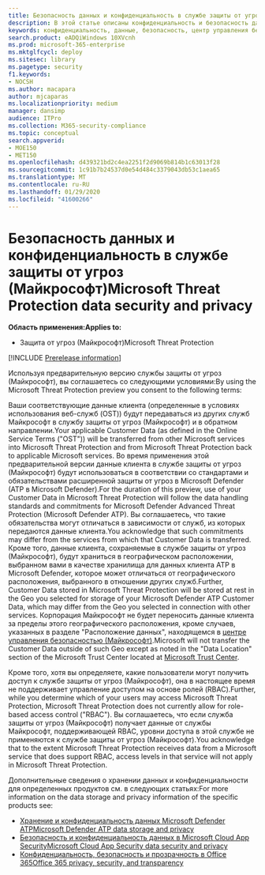 ```yaml
---
title: Безопасность данных и конфиденциальность в службе защиты от угроз (Майкрософт)
description: В этой статье описаны конфиденциальность и безопасность данных службы.
keywords: конфиденциальность, данные, безопасность, центр управления безопасностью, сбор сведений
search.product: eADQiWindows 10XVcnh
ms.prod: microsoft-365-enterprise
ms.mktglfcycl: deploy
ms.sitesec: library
ms.pagetype: security
f1.keywords:
- NOCSH
ms.author: macapara
author: mjcaparas
ms.localizationpriority: medium
manager: dansimp
audience: ITPro
ms.collection: M365-security-compliance
ms.topic: conceptual
search.appverid:
- MOE150
- MET150
ms.openlocfilehash: d439321bd2c4ea2251f2d9069b814b1c63013f28
ms.sourcegitcommit: 1c91b7b24537d0e54d484c3379043db53c1aea65
ms.translationtype: MT
ms.contentlocale: ru-RU
ms.lasthandoff: 01/29/2020
ms.locfileid: "41600266"
---
```

# <a name="microsoft-threat-protection-data-security-and-privacy"></a><span data-ttu-id="a2880-104">Безопасность данных и конфиденциальность в службе защиты от угроз (Майкрософт)</span><span class="sxs-lookup"><span data-stu-id="a2880-104">Microsoft Threat Protection data security and privacy</span></span>

<span data-ttu-id="a2880-105">**Область применения:**</span><span class="sxs-lookup"><span data-stu-id="a2880-105">**Applies to:**</span></span>
- <span data-ttu-id="a2880-106">Защита от угроз (Майкрософт)</span><span class="sxs-lookup"><span data-stu-id="a2880-106">Microsoft Threat Protection</span></span>

[!INCLUDE [Prerelease information](../includes/prerelease.md)]

<span data-ttu-id="a2880-107">Используя предварительную версию службы защиты от угроз (Майкрософт), вы соглашаетесь со следующими условиями:</span><span class="sxs-lookup"><span data-stu-id="a2880-107">By using the Microsoft Threat Protection preview you consent to the following terms:</span></span>

<span data-ttu-id="a2880-108">Ваши соответствующие данные клиента (определенные в условиях использования веб-служб (OST)) будут передаваться из других служб Майкрософт в службу защиты от угроз (Майкрософт) и в обратном направлении.</span><span class="sxs-lookup"><span data-stu-id="a2880-108">Your applicable Customer Data (as defined in the Online Service Terms ("OST")) will be transferred from other Microsoft services into Microsoft Threat Protection and from Microsoft Threat Protection back to applicable Microsoft services.</span></span> <span data-ttu-id="a2880-109">Во время применения этой предварительной версии данные клиента в службе защиты от угроз (Майкрософт) будут использоваться в соответствии со стандартами и обязательствами расширенной защиты от угроз в Microsoft Defender (ATP в Microsoft Defender).</span><span class="sxs-lookup"><span data-stu-id="a2880-109">For the duration of this preview, use of your Customer Data in Microsoft Threat Protection will follow the data handling standards and commitments for Microsoft Defender Advanced Threat Protection (Microsoft Defender ATP).</span></span> <span data-ttu-id="a2880-110">Вы соглашаетесь, что такие обязательства могут отличаться в зависимости от служб, из которых передаются данные клиента.</span><span class="sxs-lookup"><span data-stu-id="a2880-110">You acknowledge that such commitments may differ from the services from which that Customer Data is transferred.</span></span> <span data-ttu-id="a2880-111">Кроме того, данные клиента, сохраняемые в службе защиты от угроз (Майкрософт), будут храниться в географическом расположении, выбранном вами в качестве хранилища для данных клиента ATP в Microsoft Defender, которое может отличаться от географического расположения, выбранного в отношении других служб.</span><span class="sxs-lookup"><span data-stu-id="a2880-111">Further, Customer Data stored in Microsoft Threat Protection will be stored at rest in the Geo you selected for storage of your Microsoft Defender ATP Customer Data, which may differ from the Geo you selected in connection with other services.</span></span> <span data-ttu-id="a2880-112">Корпорация Майкрософт не будет переносить данные клиента за пределы этого географического расположения, кроме случаев, указанных в разделе "Расположение данных", находящемся в [центре управления безопасностью (Майкрософт)](https://www.microsoft.com/trust-center).</span><span class="sxs-lookup"><span data-stu-id="a2880-112">Microsoft will not transfer the Customer Data outside of such Geo except as noted in the "Data Location" section of the Microsoft Trust Center located at [Microsoft Trust Center](https://www.microsoft.com/trust-center).</span></span>

<span data-ttu-id="a2880-113">Кроме того, хотя вы определяете, какие пользователи могут получить доступ к службе защиты от угроз (Майкрософт), она в настоящее время не поддерживает управление доступом на основе ролей (RBAC).</span><span class="sxs-lookup"><span data-stu-id="a2880-113">Further, while you determine which of your users may access Microsoft Threat Protection, Microsoft Threat Protection does not currently allow for role-based access control ("RBAC").</span></span> <span data-ttu-id="a2880-114">Вы соглашаетесь, что если служба защиты от угроз (Майкрософт) получает данные от службы Майкрософт, поддерживающей RBAC, уровни доступа в этой службе не применяются к службе защиты от угроз (Майкрософт).</span><span class="sxs-lookup"><span data-stu-id="a2880-114">You acknowledge that to the extent Microsoft Threat Protection receives data from a Microsoft service that does support RBAC, access levels in that service will not apply in Microsoft Threat Protection.</span></span>


<span data-ttu-id="a2880-115">Дополнительные сведения о хранении данных и конфиденциальности для определенных продуктов см. в следующих статьях:</span><span class="sxs-lookup"><span data-stu-id="a2880-115">For more information on the data storage and privacy information of the specific products see:</span></span>
- [<span data-ttu-id="a2880-116">Хранение и конфиденциальность данных Microsoft Defender ATP</span><span class="sxs-lookup"><span data-stu-id="a2880-116">Microsoft Defender ATP data storage and privacy</span></span>](https://docs.microsoft.com/windows/security/threat-protection/microsoft-defender-atp/data-storage-privacy)
- [<span data-ttu-id="a2880-117">Безопасность и конфиденциальность данных в Microsoft Cloud App Security</span><span class="sxs-lookup"><span data-stu-id="a2880-117">Microsoft Cloud App Security data security and privacy</span></span>](https://docs.microsoft.com/cloud-app-security/cas-compliance-trust)
- [<span data-ttu-id="a2880-118">Конфиденциальность, безопасность и прозрачность в Office 365</span><span class="sxs-lookup"><span data-stu-id="a2880-118">Office 365 privacy, security, and transparency</span></span>](https://docs.microsoft.com/office365/servicedescriptions/office-365-platform-service-description/privacy-security-and-transparency#advanced-threat-protection)